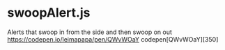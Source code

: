 # swoopAlert.js
Alerts that swoop in from the side and then swoop on out
https://codepen.io/leimapapa/pen/QWvWOaY
codepen[QWvWOaY][350]
